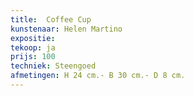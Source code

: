 ```yaml
---
title:  Coffee Cup
kunstenaar: Helen Martino
expositie:
tekoop: ja
prijs: 100
techniek: Steengoed
afmetingen: H 24 cm.- B 30 cm.- D 8 cm.
---
```

